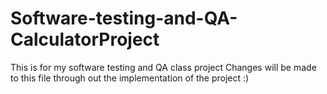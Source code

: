 # Software-testing-and-QA-CalculatorProject
This is for my software testing and QA class project
Changes will be made to this file through out the implementation of the project :)
